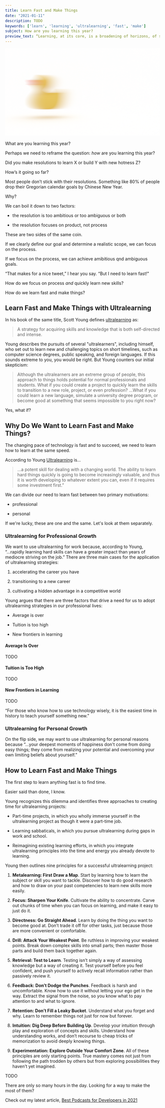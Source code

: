 ```yaml
---
title: Learn Fast and Make Things
date: "2021-01-11"
description: TODO
keywords: ['learn', 'learning', 'ultralearning', 'fast', 'make']
subject: How are you learning this year? 
preview_text: “Learning, at its core, is a broadening of horizons, of seeing things that were previously invisible and of recognizing capabilities within yourself that you didn’t know existed.”
---
```


![](./jarednielsen-solution-101-learn-fast.png)

What are you learning this year? 

Perhaps we need to reframe the question: _how_ are you learning this year? 

Did you make resolutions to learn X or build Y with new hotness Z?

How’s it going so far?

Most people don’t stick with their resolutions. Something like 80% of people drop their Gregorian calendar goals by Chinese New Year.

Why? 

We can boil it down to two factors: 

* the resolution is too ambitious or too ambiguous or both

* the resolution focuses on product, not process

These are two sides of the same coin. 

If we clearly define our goal and determine a realistic scope, we can focus on the process.

If we focus on the process, we can achieve amibitious qnd ambiguous goals. 

“That makes for a nice tweet,” I hear you say. “But I need to learn fast!"

How do we focus on process _and_ quickly learn new skills? 

How do we learn fast and make things? 


## Learn Fast and Make Things with Ultralearning

In his book of the same title, Scott Young defines [ultralearning](https://amzn.to/33IZMF0) as: 

 > A strategy for acquiring skills and knowledge that is both self-directed and intense.

Young describes the pursuits of several "ultralearners", including himself, who set out to learn new and challenging topics on short timelines, such as computer science degrees, public speaking, and foreign languages. If this sounds extreme to you, you would be right. But Young counters our initial skepticism: 

> Although the ultralearners are an extreme group of people, this approach to things holds potential for normal professionals and students. What if you could create a project to quickly learn the skills to transition to a new role, project, or even profession? ...What if you could learn a new language, simulate a university degree program, or become good at something that seems impossible to you right now?

Yes, what if? 


## Why Do We Want to Learn Fast and Make Things?

The changing pace of technology is fast and to succeed, we need to learn how to learn at the same speed. 

According to Young [Ultralearning](https://amzn.to/33IZMF0) is...

> ...a potent skill for dealing with a changing world. The ability to learn hard things quickly is going to become increasingly valuable, and thus it is worth developing to whatever extent you can, even if it requires some investment first.”

We can divide our need to learn fast between two primary motivations: 

* professional

* personal

If we're lucky, these are one and the same. Let's look at them separately. 


### Ultralearning for Professional Growth

We want to use ultralearning for work because, according to Young, “...rapidly learning hard skills can have a greater impact than years of mediocre striving on the job.” There are three main cases for the application of ultralearning strategies: 

1. accelerating the career you have

2. transitioning to a new career

3. cultivating a hidden advantage in a competitive world

Young argues that there are three factors that drive a need for us to adopt ultralearning strategies in our professional lives: 

* Average is over

* Tuition is too high

* New frontiers in learning

#### Average Is Over

TODO

#### Tuition is Too High 

TODO

#### New Frontiers in Learning

TODO 

“For those who know how to use technology wisely, it is the easiest time in history to teach yourself something new.”


### Ultralearning for Personal Growth 

On the flip side, we may want to use ultralearning for personal reasons because “...your deepest moments of happiness don't come from doing easy things; they come from realizing your potential and overcoming your own limiting beliefs about yourself.”


## How to Learn Fast and Make Things 

The first step to learn anything fast is to find time. 

Easier said than done, I know.

Young recognizes this dilemma and identifies three approaches to creating time for ultralearning projects: 

* Part-time projects, in which you wholly immerse yourself in the ultralearning project as though it were a part-time job. 

* Learning sabbaticals, in which you pursue ultralearning during gaps in work and school.

* Reimagining existing learning efforts, in which you integrate ultralearning principles into the time and energy you already devote to learning.

Young then outlines nine principles for a successful ultralearning project:

1. **Metalearning: First Draw a Map**. Start by learning how to learn the subject or skill you want to tackle. Discover how to do good research and how to draw on your past competencies to learn new skills more easily.

2. **Focus: Sharpen Your Knife**. Cultivate the ability to concentrate. Carve out chunks of time when you can focus on learning, and make it easy to just do it.

3. **Directness: Go Straight Ahead**. Learn by doing the thing you want to become good at. Don’t trade it off for other tasks, just because those are more convenient or comfortable. 

4. **Drill: Attack Your Weakest Point**. Be ruthless in improving your weakest points. Break down complex skills into small parts; then master those parts and build them back together again.

5. **Retrieval: Test to Learn**. Testing isn’t simply a way of assessing knowledge but a way of creating it. Test yourself before you feel confident, and push yourself to actively recall information rather than passively review it.

6. **Feedback: Don’t Dodge the Punches**. Feedback is harsh and uncomfortable. Know how to use it without letting your ego get in the way. Extract the signal from the noise, so you know what to pay attention to and what to ignore. 

7.  **Retention: Don’t Fill a Leaky Bucket**. Understand what you forget and why. Learn to remember things not just for now but forever. 

8. **Intuition: Dig Deep Before Building Up**. Develop your intuition through play and exploration of concepts and skills. Understand how understanding works, and don’t recourse to cheap tricks of memorization to avoid deeply knowing things.

9. **Experimentation: Explore Outside Your Comfort Zone**. All of these principles are only starting points. True mastery comes not just from following the path trodden by others but from exploring possibilities they haven’t yet imagined. 

TODO

There are only so many hours in the day. Looking for a way to make the most of them? 

Check out my latest article, [Best Podcasts for Developers in 2021](@TODO) 

